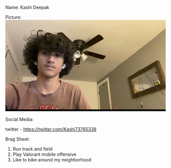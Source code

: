 Name: Kashi Deepak

Picture: ![image](https://github.com/kdeepak1/github-pages-with-jekyll/blob/main/kashi%20picture.jpg?raw=true)

Social Media:

twitter - https://twitter.com/Kashi73765338

Brag Sheet:

1. Run track and field
2. Play Valorant mobile offensive
3. Like to bike around my neighborhood
